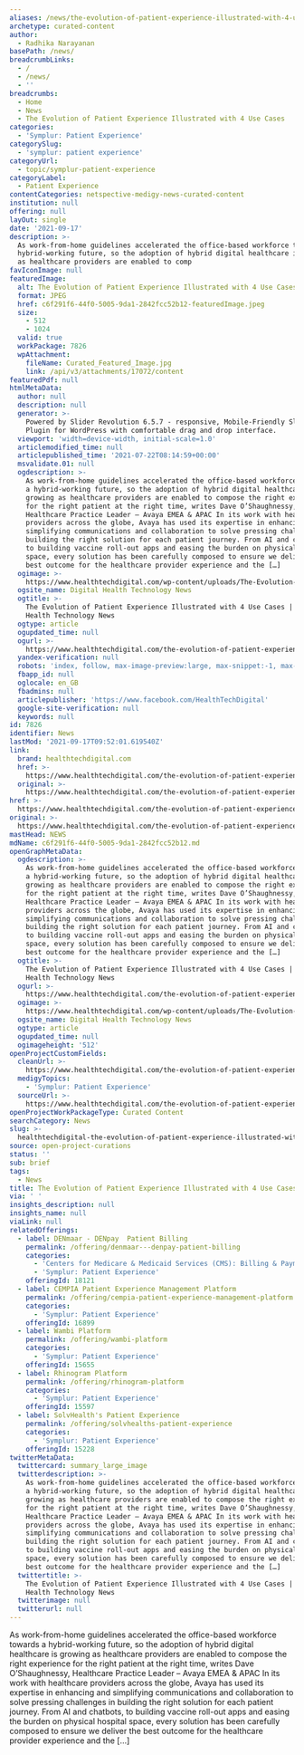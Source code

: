 ```yaml
---
aliases: /news/the-evolution-of-patient-experience-illustrated-with-4-use-cases
archetype: curated-content
author:
  - Radhika Narayanan
basePath: /news/
breadcrumbLinks:
  - /
  - /news/
  - ''
breadcrumbs:
  - Home
  - News
  - The Evolution of Patient Experience Illustrated with 4 Use Cases
categories:
  - 'Symplur: Patient Experience'
categorySlug:
  - 'symplur: patient experience'
categoryUrl:
  - topic/symplur-patient-experience
categoryLabel:
  - Patient Experience
contentCategories: netspective-medigy-news-curated-content
institution: null
offering: null
layOut: single
date: '2021-09-17'
description: >-
  As work-from-home guidelines accelerated the office-based workforce towards a
  hybrid-working future, so the adoption of hybrid digital healthcare is growing
  as healthcare providers are enabled to comp
favIconImage: null
featuredImage:
  alt: The Evolution of Patient Experience Illustrated with 4 Use Cases
  format: JPEG
  href: c6f291f6-44f0-5005-9da1-2842fcc52b12-featuredImage.jpeg
  size:
    - 512
    - 1024
  valid: true
  workPackage: 7826
  wpAttachment:
    fileName: Curated_Featured_Image.jpg
    link: /api/v3/attachments/17072/content
featuredPdf: null
htmlMetaData:
  author: null
  description: null
  generator: >-
    Powered by Slider Revolution 6.5.7 - responsive, Mobile-Friendly Slider
    Plugin for WordPress with comfortable drag and drop interface.
  viewport: 'width=device-width, initial-scale=1.0'
  articlemodified_time: null
  articlepublished_time: '2021-07-22T08:14:59+00:00'
  msvalidate.01: null
  ogdescription: >-
    As work-from-home guidelines accelerated the office-based workforce towards
    a hybrid-working future, so the adoption of hybrid digital healthcare is
    growing as healthcare providers are enabled to compose the right experience
    for the right patient at the right time, writes Dave O’Shaughnessy,
    Healthcare Practice Leader – Avaya EMEA & APAC In its work with healthcare
    providers across the globe, Avaya has used its expertise in enhancing and
    simplifying communications and collaboration to solve pressing challenges in
    building the right solution for each patient journey. From AI and chatbots,
    to building vaccine roll-out apps and easing the burden on physical hospital
    space, every solution has been carefully composed to ensure we deliver the
    best outcome for the healthcare provider experience and the […]
  ogimage: >-
    https://www.healthtechdigital.com/wp-content/uploads/The-Evolution-of-Patient-Experience-Illustrated-with-4-Use-Cases.jpg
  ogsite_name: Digital Health Technology News
  ogtitle: >-
    The Evolution of Patient Experience Illustrated with 4 Use Cases | Digital
    Health Technology News
  ogtype: article
  ogupdated_time: null
  ogurl: >-
    https://www.healthtechdigital.com/the-evolution-of-patient-experience-illustrated-with-4-use-cases/
  yandex-verification: null
  robots: 'index, follow, max-image-preview:large, max-snippet:-1, max-video-preview:-1'
  fbapp_id: null
  oglocale: en_GB
  fbadmins: null
  articlepublisher: 'https://www.facebook.com/HealthTechDigital'
  google-site-verification: null
  keywords: null
id: 7826
identifier: News
lastMod: '2021-09-17T09:52:01.619540Z'
link:
  brand: healthtechdigital.com
  href: >-
    https://www.healthtechdigital.com/the-evolution-of-patient-experience-illustrated-with-4-use-cases/
  original: >-
    https://www.healthtechdigital.com/the-evolution-of-patient-experience-illustrated-with-4-use-cases/
href: >-
  https://www.healthtechdigital.com/the-evolution-of-patient-experience-illustrated-with-4-use-cases/
original: >-
  https://www.healthtechdigital.com/the-evolution-of-patient-experience-illustrated-with-4-use-cases/
mastHead: NEWS
mdName: c6f291f6-44f0-5005-9da1-2842fcc52b12.md
openGraphMetaData:
  ogdescription: >-
    As work-from-home guidelines accelerated the office-based workforce towards
    a hybrid-working future, so the adoption of hybrid digital healthcare is
    growing as healthcare providers are enabled to compose the right experience
    for the right patient at the right time, writes Dave O’Shaughnessy,
    Healthcare Practice Leader – Avaya EMEA & APAC In its work with healthcare
    providers across the globe, Avaya has used its expertise in enhancing and
    simplifying communications and collaboration to solve pressing challenges in
    building the right solution for each patient journey. From AI and chatbots,
    to building vaccine roll-out apps and easing the burden on physical hospital
    space, every solution has been carefully composed to ensure we deliver the
    best outcome for the healthcare provider experience and the […]
  ogtitle: >-
    The Evolution of Patient Experience Illustrated with 4 Use Cases | Digital
    Health Technology News
  ogurl: >-
    https://www.healthtechdigital.com/the-evolution-of-patient-experience-illustrated-with-4-use-cases/
  ogimage: >-
    https://www.healthtechdigital.com/wp-content/uploads/The-Evolution-of-Patient-Experience-Illustrated-with-4-Use-Cases.jpg
  ogsite_name: Digital Health Technology News
  ogtype: article
  ogupdated_time: null
  ogimageheight: '512'
openProjectCustomFields:
  cleanUrl: >-
    https://www.healthtechdigital.com/the-evolution-of-patient-experience-illustrated-with-4-use-cases/
  medigyTopics:
    - 'Symplur: Patient Experience'
  sourceUrl: >-
    https://www.healthtechdigital.com/the-evolution-of-patient-experience-illustrated-with-4-use-cases/
openProjectWorkPackageType: Curated Content
searchCategory: News
slug: >-
  healthtechdigital-the-evolution-of-patient-experience-illustrated-with-4-use-cases
source: open-project-curations
status: ''
sub: brief
tags:
  - News
title: The Evolution of Patient Experience Illustrated with 4 Use Cases
via: ' '
insights_description: null
insights_name: null
viaLink: null
relatedOfferings:
  - label: DENmaar - DENpay  Patient Billing
    permalink: /offering/denmaar---denpay-patient-billing
    categories:
      - 'Centers for Medicare & Medicaid Services (CMS): Billing & Payments'
      - 'Symplur: Patient Experience'
    offeringId: 18121
  - label: CEMPIA Patient Experience Management Platform
    permalink: /offering/cempia-patient-experience-management-platform
    categories:
      - 'Symplur: Patient Experience'
    offeringId: 16899
  - label: Wambi Platform
    permalink: /offering/wambi-platform
    categories:
      - 'Symplur: Patient Experience'
    offeringId: 15655
  - label: Rhinogram Platform
    permalink: /offering/rhinogram-platform
    categories:
      - 'Symplur: Patient Experience'
    offeringId: 15597
  - label: SolvHealth's Patient Experience
    permalink: /offering/solvhealths-patient-experience
    categories:
      - 'Symplur: Patient Experience'
    offeringId: 15228
twitterMetaData:
  twittercard: summary_large_image
  twitterdescription: >-
    As work-from-home guidelines accelerated the office-based workforce towards
    a hybrid-working future, so the adoption of hybrid digital healthcare is
    growing as healthcare providers are enabled to compose the right experience
    for the right patient at the right time, writes Dave O’Shaughnessy,
    Healthcare Practice Leader – Avaya EMEA & APAC In its work with healthcare
    providers across the globe, Avaya has used its expertise in enhancing and
    simplifying communications and collaboration to solve pressing challenges in
    building the right solution for each patient journey. From AI and chatbots,
    to building vaccine roll-out apps and easing the burden on physical hospital
    space, every solution has been carefully composed to ensure we deliver the
    best outcome for the healthcare provider experience and the […]
  twittertitle: >-
    The Evolution of Patient Experience Illustrated with 4 Use Cases | Digital
    Health Technology News
  twitterimage: null
  twitterurl: null
---
```

<p>As work-from-home guidelines accelerated the office-based workforce towards a hybrid-working future, so the adoption of hybrid digital healthcare is growing as healthcare providers are enabled to compose the right experience for the right patient at the right time, writes Dave O’Shaughnessy, Healthcare Practice Leader – Avaya EMEA &amp; APAC In its work with healthcare providers across the globe, Avaya has used its expertise in enhancing and simplifying communications and collaboration to solve pressing challenges in building the right solution for each patient journey. From AI and chatbots, to building vaccine roll-out apps and easing the burden on physical hospital space, every solution has been carefully composed to ensure we deliver the best outcome for the healthcare provider experience and the […]<br><br>&nbsp;</p>